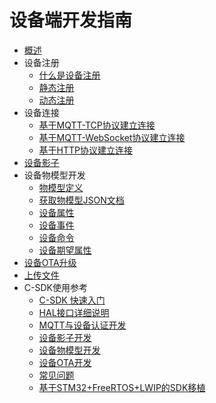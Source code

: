# 设备端开发指南


* [概述](iot/uiot-core/device_develop_guide/sdkdownload)
* 设备注册
  * [什么是设备注册](iot/uiot-core/device_develop_guide/authenticate_devices/what_is_authenticate_devices)
  * [静态注册](iot/uiot-core/device_develop_guide/authenticate_devices/unique-certificate-per-device_authentication)
  * [动态注册](iot/uiot-core/device_develop_guide/authenticate_devices/unique-certificate-per-product_authentication)
* 设备连接
  * [基于MQTT-TCP协议建立连接](iot/uiot-core/device_develop_guide/deviceconnect/mqttconnect)
  * [基于MQTT-WebSocket协议建立连接](iot/uiot-core/device_develop_guide/deviceconnect/websocketconnect)
  * [基于HTTP协议建立连接](iot/uiot-core/device_develop_guide/deviceconnect/httpconnect)
* [设备影子](iot/uiot-core/device_develop_guide/device_shadow)
* 设备物模型开发
  * [物模型定义](iot/uiot-core/device_develop_guide/thingmode/what_is_thingmode)
  * [获取物模型JSON文档](iot/uiot-core/device_develop_guide/thingmode/get_json)
  * [设备属性](iot/uiot-core/device_develop_guide/thingmode/property)
  * [设备事件](iot/uiot-core/device_develop_guide/thingmode/event)
  * [设备命令](iot/uiot-core/device_develop_guide/thingmode/command)
  * [设备期望属性](iot/uiot-core/device_develop_guide/thingmode/desired)
* [设备OTA升级](iot/uiot-core/device_develop_guide/ota)
* [上传文件](iot/uiot-core/device_develop_guide/uploadfile)
* C-SDK使用参考
  * [C-SDK 快速入门](iot/uiot-core/device_develop_guide/c_sdk_example/csdkquickstart)
  * [HAL接口详细说明](iot/uiot-core/device_develop_guide/c_sdk_example/halinterface)
  * [MQTT与设备认证开发](iot/uiot-core/device_develop_guide/c_sdk_example/mqttinterface)
  * [设备影子开发](iot/uiot-core/device_develop_guide/c_sdk_example/deviceshadowinterface)
  * [设备物模型开发](iot/uiot-core/device_develop_guide/c_sdk_example/thingmodelinterface)
  * [设备OTA开发](iot/uiot-core/device_develop_guide/c_sdk_example/otainterface)
  * [常见问题](iot/uiot-core/device_develop_guide/c_sdk_example/commonerror)
  * [基于STM32+FreeRTOS+LWIP的SDK移植](iot/uiot-core/device_develop_guide/c_sdk_example/stm32_freertos_lwip_portingguide)
